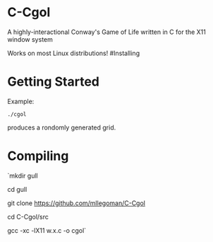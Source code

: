 # C-Cgol
A highly-interactional Conway's Game of Life written in C for the X11 window system

Works on most Linux distributions!
#Installing

# Getting Started

Example:

`./cgol`

produces a rondomly generated grid.
# Compiling
`mkdir gull

cd gull

git clone https://github.com/mllegoman/C-Cgol

cd C-Cgol/src

gcc -xc -lX11 w.x.c -o cgol`

